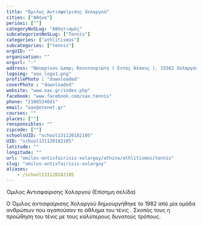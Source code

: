 ```yaml
---
title: "Όμιλος Αντισφαίρισης Χολαργού"
cities: ["Αθήνα"]
perioxi: [""]
categoryNoSLug: "Αθλητισμός"
subcategoriesNoSLug: ["Tennis"]
categories: ["athlitismos"]
subcategories: ["tennis"]
orgUID: ""
organisation: ""
orgurl: "-"
address: "Ναυαρίνου &amp; Κουντουριώτη ( Εντός Άλσους ), 15562 Χολαργός"
logoimg: "oax_logo1.png"
profilePhoto : "downloaded"
coverPhoto : "downloaded"
website: "www.oax.gr/index.php"
facebook: "www.facebook.com/oax.tennis"
phone: "2106534041"
email: "oax@otenet.gr"
courses: ""
places: [""]
rensponsibles: ""
zipcode: [""]
schoolsUID: "school131120182105"
UID: "school131120182105"
latitude: ""
longitude: ""
url: "omilos-antisfairisis-xolargoy/athina/athlitismos/tennis"
slug: "omilos-antisfairisis-xolargoy"
aliases:
    - /school131120182105
---
```



Όμιλος Αντισφαίρισης Χολαργού (Επίσημη σελίδα)

Ο Όμιλος αντισφαίρισης Χολαργού δημιουργήθηκε το 1982 από μία ομάδα ανθρώπων που αγαπούσαν το άθλημα του τένις . Σκοπός τους η προώθηση του τένις με τους καλύτερους δυνατούς τρόπους.